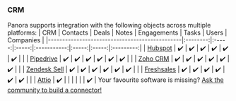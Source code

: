 ### CRM

Panora supports integration with the following objects across multiple platforms:
| CRM | Contacts | Deals | Notes | Engagements | Tasks | Users | Companies |
|-----------------------------------------------|:--------:|:-----:|:-----:|:-----------:|:-----:|:-----:|:---------:|
| [Hubspot](https://www.hubspot.com) | ✔️ | ✔️ | ✔️ | ✔️ | ✔️ | ✔️ | |
| [Pipedrive](https://www.pipedrive.com) | ✔️ | ✔️ | ✔️ | ✔️ | ✔️ | ✔️ | |
| [Zoho CRM](https://www.zoho.com/crm) | ✔️ | ✔️ | ✔️ | ✔️ | ✔️ | ✔️ | |
| [Zendesk Sell](https://www.zendesk.com/sell/) | ✔️ | ✔️ | ✔️ | ✔️ | ✔️ | ✔️ | |
| [Freshsales](https://www.freshworks.com/crm/sales/) | ✔️ | ✔️ | ✔️ | ✔️ | ✔️ | ✔️ | |
| [Attio](https://attio.com) | ✔️ | | | | | | ✔️ |
Your favourite software is missing? [Ask the community to build a connector!](https://github.com/panoratech/Panora/issues/new)

